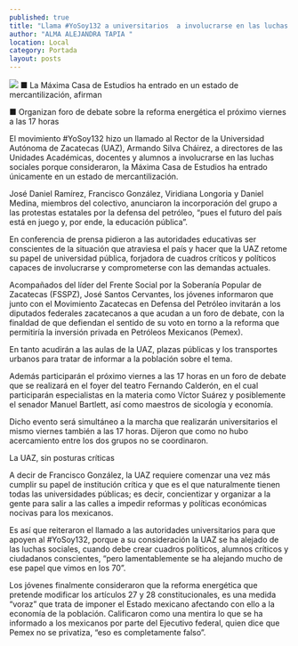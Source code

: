 ```yaml
---
published: true
title: "Llama #YoSoy132 a universitarios  a involucrarse en las luchas sociales"
author: "ALMA ALEJANDRA TAPIA "
location: Local
category: Portada
layout: posts
---
```


![](http://i.imgur.com/daBpBeEm.jpg)
■ La Máxima Casa de Estudios ha entrado en un estado de mercantilización, afirman

■ Organizan foro de debate sobre la reforma energética el próximo viernes a las 17 horas

El movimiento #YoSoy132 hizo un llamado al Rector de la Universidad Autónoma de Zacatecas (UAZ), Armando Silva Cháirez, a directores de las Unidades Académicas, docentes y alumnos a involucrarse en las luchas sociales porque consideraron, la Máxima Casa de Estudios ha entrado únicamente en un estado de mercantilización.

José Daniel Ramírez, Francisco González, Viridiana Longoria y Daniel Medina, miembros del colectivo, anunciaron la incorporación del grupo a las protestas estatales por la defensa del petróleo, “pues el futuro del país está en juego y, por ende, la educación pública”.

En conferencia de prensa pidieron a las autoridades educativas ser conscientes de la situación que atraviesa el país y hacer que la UAZ retome su papel de universidad pública, forjadora de cuadros críticos y políticos capaces de involucrarse y comprometerse con las demandas actuales. 

Acompañados del líder del Frente Social por la Soberanía Popular de Zacatecas (FSSPZ), José Santos Cervantes, los jóvenes informaron que junto con el Movimiento Zacatecas en Defensa del Petróleo invitarán a los diputados federales zacatecanos a que acudan a un foro de debate, con la finaldad de que defiendan el sentido de su voto en torno a la reforma que permitiría la inversión privada en Petróleos Mexicanos (Pemex).   

En tanto acudirán a las aulas de la UAZ, plazas públicas y los transportes urbanos para tratar de informar a la población sobre el tema. 

Además participarán el próximo viernes a las 17 horas en un foro de debate que se realizará en el foyer del teatro Fernando Calderón, en el cual participarán especialistas en la materia como Víctor Suárez y posiblemente el senador Manuel Bartlett, así como maestros de sicología y economía.

Dicho evento será simultáneo a la marcha que realizarán universitarios el mismo viernes también a las 17 horas. Dijeron que como no hubo acercamiento entre los dos grupos no se coordinaron. 

La UAZ, sin posturas críticas  

A decir de Francisco González, la UAZ requiere comenzar una vez más cumplir su papel de institución crítica y que es el que naturalmente tienen todas las universidades públicas; es decir, concientizar y organizar a la gente para salir a las calles a impedir reformas y políticas económicas nocivas para los mexicanos.

Es así que reiteraron el llamado a las autoridades universitarios para que apoyen al #YoSoy132, porque a su consideración la UAZ se ha alejado de las luchas sociales, cuando debe crear cuadros políticos, alumnos críticos y ciudadanos conscientes, “pero lamentablemente se ha alejando mucho de ese papel que vimos en los 70”.

Los jóvenes finalmente consideraron que la reforma energética que pretende modificar los artículos 27 y 28 constitucionales, es una medida “voraz” que trata de imponer el Estado mexicano afectando con ello a la economía de la población.
Calificaron como una mentira lo que se ha informado a los mexicanos por parte del Ejecutivo federal, quien dice que Pemex no se privatiza, “eso es completamente falso”.
